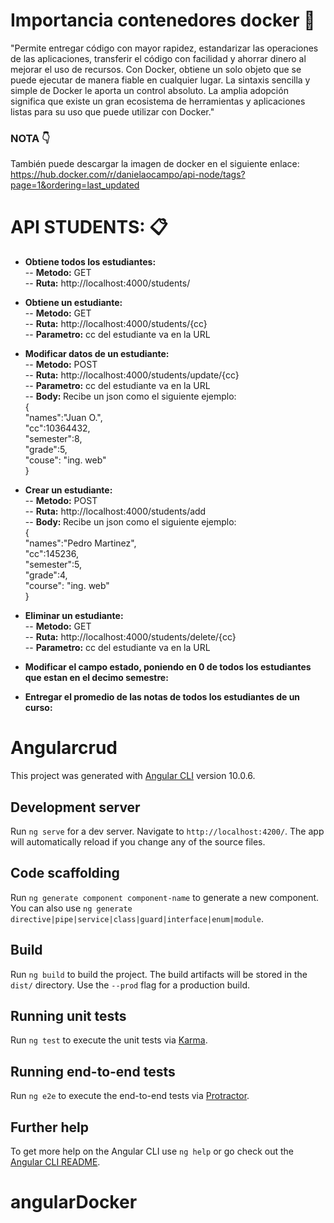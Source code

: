 # Importancia contenedores docker  :whale2:
"Permite entregar código con mayor rapidez, estandarizar las operaciones de las aplicaciones, transferir el código con facilidad y ahorrar dinero al mejorar el uso de recursos. Con Docker, obtiene un solo objeto que se puede ejecutar de manera fiable en cualquier lugar. 
La sintaxis sencilla y simple de Docker le aporta un control absoluto. 
La amplia adopción significa que existe un gran ecosistema de herramientas y aplicaciones listas para su uso que puede utilizar con Docker."

### NOTA :point_down:

También puede descargar la imagen de docker en el siguiente enlace:
https://hub.docker.com/r/danielaocampo/api-node/tags?page=1&ordering=last_updated

# API STUDENTS: :clipboard:
- **Obtiene todos los estudiantes:** <br>
  -- <b>Metodo:</b> GET <br>
  -- <b>Ruta:</b> http://localhost:4000/students/
        
- **Obtiene un estudiante:** <br>
  -- <b>Metodo:</b> GET <br>
  -- <b>Ruta:</b> http://localhost:4000/students/{cc} <br>
  -- <b>Parametro:</b> cc del estudiante va en la URL
- **Modificar datos de un estudiante:**<br>
  -- <b>Metodo:</b> POST <br>
  -- <b>Ruta:</b> http://localhost:4000/students/update/{cc} <br>
  -- <b>Parametro:</b> cc del estudiante va en la URL <br>
  -- <b>Body: </b> Recibe un json como el siguiente ejemplo: <br>
  { <br>
    "names":"Juan O.", <br>
    "cc":10364432, <br>
    "semester":8, <br>
    "grade":5, <br>
    "couse": "ing. web" <br>
 }  
- **Crear un estudiante:** <br>
  -- <b>Metodo:</b> POST <br>
  -- <b>Ruta:</b> http://localhost:4000/students/add <br>
  -- <b>Body: </b> Recibe un json como el siguiente ejemplo: <br>
   {<br>
    "names":"Pedro Martinez", <br>
    "cc":145236, <br>
    "semester":5,<br>
    "grade":4,<br>
    "course": "ing. web"<br>
}
- **Eliminar un estudiante:** <br>
  -- <b>Metodo:</b> GET <br>
  -- <b>Ruta:</b> http://localhost:4000/students/delete/{cc} <br>
  -- <b>Parametro:</b> cc del estudiante va en la URL

- **Modificar el campo estado, poniendo en 0 de todos los estudiantes que estan en el decimo semestre:** 
- **Entregar el promedio de las notas de todos los estudiantes de un curso:**


# Angularcrud 

This project was generated with [Angular CLI](https://github.com/angular/angular-cli) version 10.0.6.

## Development server

Run `ng serve` for a dev server. Navigate to `http://localhost:4200/`. The app will automatically reload if you change any of the source files.

## Code scaffolding

Run `ng generate component component-name` to generate a new component. You can also use `ng generate directive|pipe|service|class|guard|interface|enum|module`.

## Build

Run `ng build` to build the project. The build artifacts will be stored in the `dist/` directory. Use the `--prod` flag for a production build.

## Running unit tests

Run `ng test` to execute the unit tests via [Karma](https://karma-runner.github.io).

## Running end-to-end tests

Run `ng e2e` to execute the end-to-end tests via [Protractor](http://www.protractortest.org/).

## Further help

To get more help on the Angular CLI use `ng help` or go check out the [Angular CLI README](https://github.com/angular/angular-cli/blob/master/README.md).
# angularDocker
